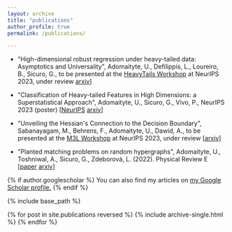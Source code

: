 ```yaml
---
layout: archive
title: "publications"
author_profile: true
permalink: /publications/

---
```

- &quot;High-dimensional robust regression under heavy-tailed data: Asymptotics and Universality&quot;, Adomaityte, U., Defilippis, L., Loureiro, B., Sicuro, G., to be presented at the [HeavyTails Workshop](https://sites.google.com/view/heavy-tails-ml-2023/home) at NeurIPS 2023, under review
[arxiv](https://arxiv.org/abs/2309.16476)]

- &quot;Classification of Heavy-tailed Features in High Dimensions: a Superstatistical Approach&quot;, Adomaityte, U., Sicuro, G., Vivo, P., NeurIPS 2023 (poster)
[[NeurIPS](https://neurips.cc/virtual/2023/poster/70963) [arxiv](https://arxiv.org/abs/2304.02912)]

- &quot;Unveiling the Hessian's Connection to the Decision Boundary&quot;, Sabanayagam, M., Behrens, F., Adomaityte, U., Dawid, A., to be presented at the [M3L Workshop](https://sites.google.com/view/m3l-2023) at NeurIPS 2023, under review
[[arxiv](https://arxiv.org/abs/2306.07104)]

- &quot;Planted matching problems on random hypergraphs&quot;, Adomaityte, U., Toshniwal, A., Sicuro, G., Zdeborová, L. (2022). Physical Review E 
[[paper](https://journals.aps.org/pre/abstract/10.1103/PhysRevE.106.054302) [arxiv](https://arxiv.org/abs/2209.03423)]

{% if author.googlescholar %}
  You can also find my articles on <u><a href="{{author.googlescholar}}">my Google Scholar profile</a>.</u>
{% endif %}

{% include base_path %}

{% for post in site.publications reversed %}
  {% include archive-single.html %}
{% endfor %}
